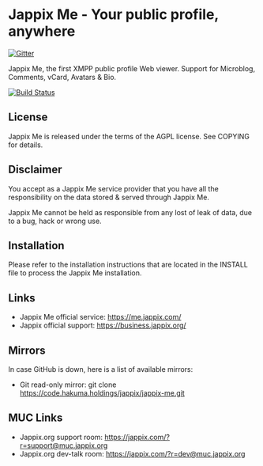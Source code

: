 Jappix Me - Your public profile, anywhere
=========================================

[![Gitter](https://badges.gitter.im/Join%20Chat.svg)](https://gitter.im/jappix/jappix-me?utm_source=badge&utm_medium=badge&utm_campaign=pr-badge&utm_content=badge)

Jappix Me, the first XMPP public profile Web viewer. Support for Microblog, Comments, vCard, Avatars & Bio.


[![Build Status](https://travis-ci.org/jappix/jappix-me.svg?branch=master)](https://travis-ci.org/jappix/jappix-me)


License
-------

Jappix Me is released under the terms of the AGPL license. See COPYING for details.


Disclaimer
----------

You accept as a Jappix Me service provider that you have all the responsibility on the data stored & served through Jappix Me.

Jappix Me cannot be held as responsible from any lost of leak of data, due to a bug, hack or wrong use.


Installation
------------

Please refer to the installation instructions that are located in the INSTALL file to process the Jappix Me installation.


Links
-----

* Jappix Me official service: https://me.jappix.com/
* Jappix official support: https://business.jappix.org/


Mirrors
-------

In case GitHub is down, here is a list of available mirrors:

* Git read-only mirror: git clone https://code.hakuma.holdings/jappix/jappix-me.git


MUC Links
---------

* Jappix.org support room: https://jappix.com/?r=support@muc.jappix.org
* Jappix.org dev-talk room: https://jappix.com/?r=dev@muc.jappix.org
